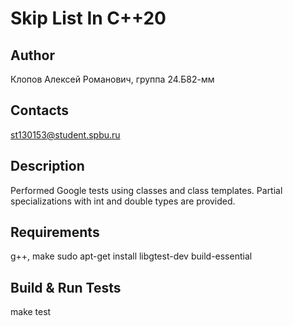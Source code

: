 # Skip List In C++20

## Author
Клопов Алексей Романович, группа 24.Б82-мм

## Contacts
st130153@student.spbu.ru

## Description
Performed Google tests using classes and class templates. Partial specializations with int and double types are provided.

## Requirements
g++, make
sudo apt-get install libgtest-dev build-essential

## Build & Run Tests
make test
